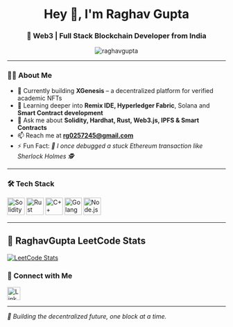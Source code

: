 <h1 align="center">Hey 👋, I'm Raghav Gupta</h1>
<h3 align="center">🚀  Web3 | Full Stack Blockchain Developer from India</h3>


<p align="center">
  <img src="https://komarev.com/ghpvc/?username=raghavgupta&label=Profile%20views&color=0e75b6&style=flat" alt="raghavgupta" />
</p>

---

### 🧑‍💻 About Me

- 🔭 Currently building **XGenesis** – a decentralized platform for verified academic NFTs  
- 🌱 Learning deeper into **Remix IDE, Hyperledger Fabric**, Solana and **Smart Contract development**
- 💬 Ask me about **Solidity, Hardhat, Rust, Web3.js, IPFS & Smart Contracts**
- 📫 Reach me at **rg0257245@gmail.com**
- ⚡ Fun Fact: *🔐 I once debugged a stuck Ethereum transaction like Sherlock Holmes 🕵️*

---

### 🛠️ Tech Stack

<p align="left">
  <img src="https://img.icons8.com/?size=512&id=HOqGCOyHDbd4&format=png" alt="Solidity" width="40" height="40"/>
  <img src="https://www.rust-lang.org/logos/rust-logo-512x512.png" alt="Rust" width="40" height="40"/>
  <img src="https://cdn.jsdelivr.net/gh/devicons/devicon/icons/cplusplus/cplusplus-original.svg" alt="C++" width="40" height="40"/>
  <img src="https://cdn.jsdelivr.net/gh/devicons/devicon/icons/go/go-original.svg" alt="Golang" width="40" height="40"/>
 <img src="https://cdn.jsdelivr.net/gh/devicons/devicon/icons/nodejs/nodejs-original-wordmark.svg" alt="Node.js" width="40" height="40"/>


  
</p>

---
## 🧠 RaghavGupta LeetCode Stats

[![LeetCode Stats](https://leetcard.jacoblin.cool/iraghav895?theme=dark&font=baloo&ext=heatmap)](https://leetcode.com/u/iraghav895/)


### 🔗 Connect with Me

<p align="left">
  <a href="https://www.linkedin.com/in/raghav-gupta-381690284" target="_blank">
    <img src="https://cdn.jsdelivr.net/gh/devicons/devicon/icons/linkedin/linkedin-original.svg" alt="LinkedIn" width="30" height="30"/>
  </a>
</p>




---

_🚀 Building the decentralized future, one block at a time._

